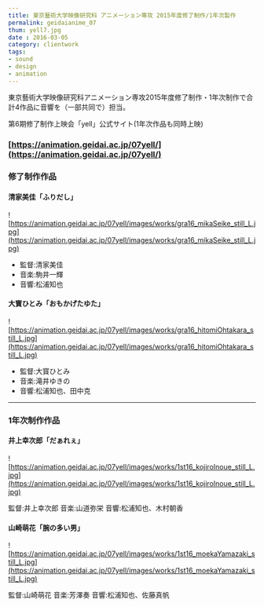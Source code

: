 ```yaml
---
title: 東京藝術大学映像研究科 アニメーション専攻 2015年度修了制作/1年次製作
permalink: geidaianime_07
thum: yell7.jpg
date : 2016-03-05
category: clientwork
tags:
- sound
- design
- animation
---
```


東京藝術大学映像研究科アニメーション専攻2015年度修了制作・1年次制作で合計4作品に音響を（一部共同で）担当。

第6期修了制作上映会「yell」公式サイト(1年次作品も同時上映)

### [https://animation.geidai.ac.jp/07yell/](https://animation.geidai.ac.jp/07yell/)

### 修了制作作品

#### 清家美佳「ふりだし」

![https://animation.geidai.ac.jp/07yell/images/works/gra16_mikaSeike_still_L.jpg](https://animation.geidai.ac.jp/07yell/images/works/gra16_mikaSeike_still_L.jpg)

- 監督:清家美佳
- 音楽:駒井一輝
- 音響:松浦知也


#### 大寳ひとみ「おもかげたゆた」

![https://animation.geidai.ac.jp/07yell/images/works/gra16_hitomiOhtakara_still_L.jpg](https://animation.geidai.ac.jp/07yell/images/works/gra16_hitomiOhtakara_still_L.jpg)

- 監督:大寳ひとみ
- 音楽:滝井ゆきの
- 音響:松浦知也、田中克

---
### 1年次制作作品

#### 井上幸次郎「だぁれぇ」

![https://animation.geidai.ac.jp/07yell/images/works/1st16_kojiroInoue_still_L.jpg](https://animation.geidai.ac.jp/07yell/images/works/1st16_kojiroInoue_still_L.jpg)

監督:井上幸次郎
音楽:山道弥栄
音響:松浦知也、木村朝香

#### 山崎萌花「腕の多い男」

![https://animation.geidai.ac.jp/07yell/images/works/1st16_moekaYamazaki_still_L.jpg](https://animation.geidai.ac.jp/07yell/images/works/1st16_moekaYamazaki_still_L.jpg)

監督:山崎萌花
音楽:芳澤奏
音響:松浦知也、佐藤真帆
